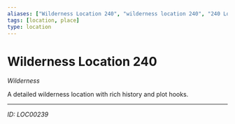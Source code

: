 ```yaml
---
aliases: ["Wilderness Location 240", "wilderness location 240", "240 Location Wilderness"]
tags: [location, place]
type: location
---
```


# Wilderness Location 240

*Wilderness*

A detailed wilderness location with rich history and plot hooks.

---
*ID: LOC00239*